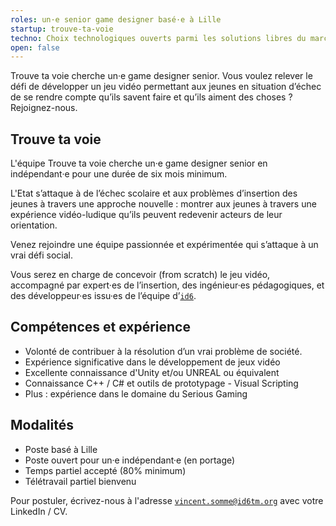 ```yaml
---
roles: un·e senior game designer basé·e à Lille
startup: trouve-ta-voie
techno: Choix technologiques ouverts parmi les solutions libres du marché
open: false
---
```


Trouve ta voie cherche un·e game designer senior. Vous voulez relever le défi de développer un jeu vidéo permettant aux jeunes en situation d’échec de se rendre compte qu’ils savent faire et qu’ils aiment des choses ? Rejoignez-nous.

<!--more-->

## Trouve ta voie

L'équipe Trouve ta voie cherche un·e game designer senior en indépendant·e pour une durée de six mois minimum.

L'Etat s’attaque à de l’échec scolaire et aux problèmes d’insertion des jeunes à travers une approche nouvelle : montrer aux jeunes à travers une expérience vidéo-ludique qu’ils peuvent redevenir acteurs de leur orientation.

Venez rejoindre une équipe passionnée et expérimentée qui s’attaque à un vrai défi social.

Vous serez en charge de concevoir (from scratch) le jeu vidéo, accompagné par expert·es de l’insertion, des ingénieur·es pédagogiques, et des développeur·es issu·es de l’équipe d’[`id6`](http://id6tm.org/).

## Compétences et expérience

- Volonté de contribuer à la résolution d’un vrai problème de société.
- Expérience significative dans le développement de jeux vidéo
- Excellente connaissance d'Unity et/ou UNREAL ou équivalent
- Connaissance C++ / C# et outils de prototypage - Visual Scripting
- Plus : expérience dans le domaine du Serious Gaming

## Modalités

- Poste basé à Lille
- Poste ouvert pour un·e indépendant·e (en portage)
- Temps partiel accepté (80% minimum)
- Télétravail partiel bienvenu

Pour postuler, écrivez-nous à l'adresse [`vincent.somme@id6tm.org`](mailto:vincent.somme@id6tm.org) avec votre LinkedIn / CV.

